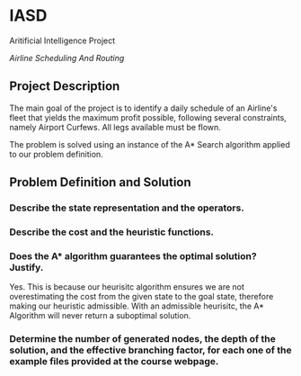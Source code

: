 # IASD
Aritificial Intelligence Project

*Airline Scheduling And Routing*

## Project Description

The main goal of the project is to identify a daily schedule of an Airline's fleet that yields the maximum profit possible, following several constraints, namely Airport Curfews. All legs available must be flown.

The problem is solved using an instance of the A* Search algorithm applied to our problem definition. 

## Problem Definition and Solution

### Describe the state representation and the operators.


### Describe the cost and the heuristic functions.


### Does the A* algorithm guarantees the optimal solution? Justify.

Yes. This is because our heurisitc algorithm ensures we are not overestimating the cost from the given state to the goal state, therefore making our heuristic admissible. With an admissible heurisitc, the A* Algorithm will never return a suboptimal solution.

### Determine the number of generated nodes, the depth of the solution, and the effective branching factor, for each one of the example files provided at the course webpage.
